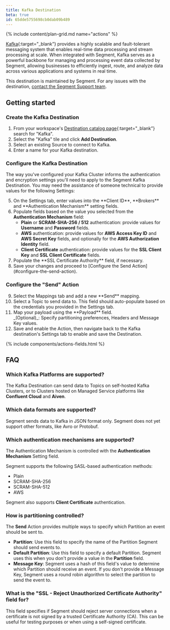 ```yaml
---
title: Kafka Destination
beta: true
id: 65dde5755698cb0dab09b489
---
```


{% include content/plan-grid.md name="actions" %}

[Kafka](https://kafka.apache.org/?utm_source=segmentio&utm_medium=docs&utm_campaign=partners){:target="_blank”} provides a highly scalable and fault-tolerant messaging system that enables real-time data processing and stream processing at scale. When integrated with Segment, Kafka serves as a powerful backbone for managing and processing event data collected by Segment, allowing businesses to efficiently ingest, route, and analyze data across various applications and systems in real time.

This destination is maintained by Segment. For any issues with the destination, [contact the Segment Support team](mailto:friends@segment.com).

## Getting started

### Create the Kafka Destination

1. From your workspace's [Destination catalog page](https://app.segment.com/goto-my-workspace/destinations/catalog){:target="_blank”} search for "Kafka".
2. Select the "Kafka" tile and click **Add Destination**.
3. Select an existing Source to connect to Kafka.
4. Enter a name for your Kafka destination.

### Configure the Kafka Destination

The way you've configured your Kafka Cluster informs the authentication and encryption settings you'll need to apply to the Segment Kafka Destination. You may need the assistance of someone technical to provide values for the following Settings:

<ol style="counter-reset: none">
  <li value="5" markdown="1">
  On the Settings tab, enter values into the **Client ID**, **Brokers** and **Authentication Mechanism** setting fields.
  </li>
  <li value="6">
  Populate fields based on the value you selected from the <b>Authentication Mechanism</b> field:
    <ul>
      <li>
        <b>Plain</b> or <b>SCRAM-SHA-256 / 512</b> authentication: provide values for <b>Username</b> and <b>Password</b> fields.
      </li>
      <li> 
        <b>AWS</b> authentication: provide values for <b>AWS Access Key ID</b> and <b>AWS Secret Key</b> fields, and optionally for the <b>AWS Authorization Identity</b> field. 
      </li>
      <li>
        <b>Client Certificate</b> authentication: provide values for the <b>SSL Client Key</b> and <b>SSL Client Certificate</b> fields. 
      </li>
    </ul>
  </li>  
  <li value="7" markdown="1">
  Populate the **SSL Certificate Authority** field, if necessary. 
  </li>
  <li value="8" markdown="1"> 
  Save your changes and proceed to [Configure the Send Action](#configure-the-send-action). 
  </li>
</ol>

### Configure the "Send" Action

<ol style="counter-reset: none;">
  <li value="9" markdown=1>
  Select the Mappings tab and add a new **Send** mapping. 
  </li>
  <li value="10" markdown=1>
  Select a Topic to send data to. This field should auto-populate based on the credentials you provided in the Settings tab. 
  </li>
  <li value="11" markdown=1>
  Map your payload using the **Payload** field. <br> _(Optional)_: Specify partitioning preferences, Headers and Message Key values.
  </li>
  <li value="12" markdown=1>
  Save and enable the Action, then navigate back to the Kafka destination's Settings tab to enable and save the Destination. 
  </li>
</ol>

{% include components/actions-fields.html %}

## FAQ

### Which Kafka Platforms are supported?

The Kafka Destination can send data to Topics on self-hosted Kafka Clusters, or to Clusters hosted on Managed Service platforms like **Confluent Cloud** and **Aiven**.

### Which data formats are supported?

Segment sends data to Kafka in JSON format only. Segment does not yet support other formats, like Avro or Protobuf. 

### Which authentication mechanisms are supported?

The Authentication Mechanism is controlled with the **Authentication Mechanism** Setting field. 

Segment supports the following SASL-based authentication methods: 
- Plain 
- SCRAM-SHA-256
- SCRAM-SHA-512
- AWS 

Segment also supports **Client Certificate** authentication. 

### How is partitioning controlled?

The **Send** Action provides multiple ways to specify which Partition an event should be sent to. 

- **Partition**: Use this field to specify the name of the Partition Segment should send events to. 
- **Default Partition**: Use this field to specify a default Partition. Segment uses this when you don't provide a value in the **Partition** field.
- **Message Key**: Segment uses a hash of this field's value to determine which Partition should receive an event. If you don't provide a Message Key, Segment uses a round robin algorithm to select the partition to send the event to. 

### What is the "SSL - Reject Unauthorized Certificate Authority" field for?

This field specifies if Segment should reject server connections when a certificate is not signed by a trusted Certificate Authority (CA). This can be useful for testing purposes or when using a self-signed certificate. 
